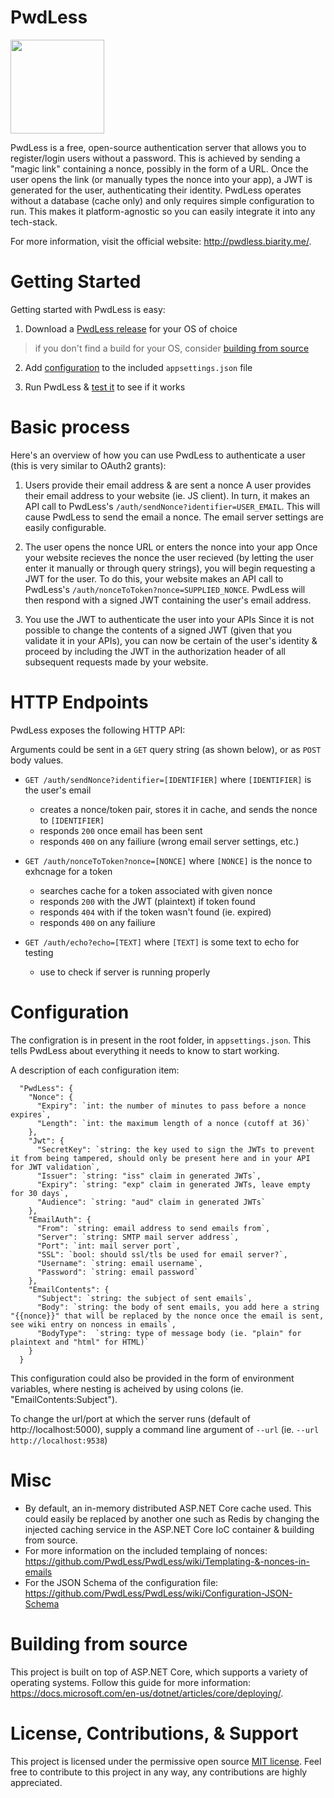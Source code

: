 # PwdLess
<img src="http://pwdless.biarity.me/images/PwdLessLogo.svg" width="150">

PwdLess is a free, open-source authentication server that allows you to register/login users without a password. This is achieved by sending a "magic link" containing a nonce, possibly in the form of a URL. Once the user opens the link (or manually types the nonce into your app), a JWT is generated for the user, authenticating their identity. PwdLess operates without a database (cache only) and only requires simple configuration to run. This makes it platform-agnostic so you can easily integrate it into any tech-stack.

For more information, visit the official website: http://pwdless.biarity.me/.

# Getting Started
Getting started with PwdLess is easy:

1. Download a [PwdLess release](https://github.com/PwdLess/PwdLess/releases) for your OS of choice
 > if you don't find a build for your OS, consider [building from source](#building-from-source)

2. Add [configuration](#configuration) to the included `appsettings.json` file

3. Run PwdLess & [test it](#http-endpoints) to see if it works 

# Basic process

Here's an overview of how you can use PwdLess to authenticate a user (this is very similar to OAuth2 grants):

1. Users provide their email address & are sent a nonce
A user provides their email address to your website (ie. JS client). In turn, it makes an API call to PwdLess's `/auth/sendNonce?identifier=USER_EMAIL`. This will cause PwdLess to send the email a nonce. The email server settings are easily configurable.

2. The user opens the nonce URL or enters the nonce into your app
Once your website recieves the nonce the user recieved (by letting the user enter it manually or through query strings), you will begin requesting a JWT for the user. To do this, your website makes an API call to PwdLess's `/auth/nonceToToken?nonce=SUPPLIED_NONCE`. PwdLess will then respond with a signed JWT containing the user's email address.

3. You use the JWT to authenticate the user into your APIs
Since it is not possible to change the contents of a signed JWT (given that you validate it in your APIs), you can now be certain of the user's identity & proceed by including the JWT in the authorization header of all subsequent requests made by your website.

# HTTP Endpoints
PwdLess exposes the following HTTP API:

Arguments could be sent in a `GET` query string (as shown below), or as `POST` body values.

* `GET /auth/sendNonce?identifier=[IDENTIFIER]` where `[IDENTIFIER]` is the user's email
  * creates a nonce/token pair, stores it in cache, and sends the nonce to `[IDENTIFIER]`
  * responds `200` once email has been sent
  * responds `400` on any failiure (wrong email server settings, etc.)

* `GET /auth/nonceToToken?nonce=[NONCE]` where `[NONCE]` is the nonce to exhcnage for a token 
  * searches cache for a token associated with given nonce
  * responds `200` with the JWT (plaintext) if token found
  * responds `404` with if the token wasn't found (ie. expired)
  * responds `400` on any failiure

* `GET /auth/echo?echo=[TEXT]` where `[TEXT]` is some text to echo for testing
  * use to check if server is running properly

# Configuration
The configration is in present in the root folder, in `appsettings.json`. This tells PwdLess about everything it needs to know to start working.

A description of each configuration item:
```
  "PwdLess": {
    "Nonce": {
      "Expiry": `int: the number of minutes to pass before a nonce expires`,
      "Length": `int: the maximum length of a nonce (cutoff at 36)`
    },
    "Jwt": {
      "SecretKey": `string: the key used to sign the JWTs to prevent it from being tampered, should only be present here and in your API for JWT validation`,
      "Issuer": `string: "iss" claim in generated JWTs`,
      "Expiry": `string: "exp" claim in generated JWTs, leave empty for 30 days`,
      "Audience": `string: "aud" claim in generated JWTs`
    },
    "EmailAuth": {
      "From": `string: email address to send emails from`,
      "Server": `string: SMTP mail server address`,
      "Port": `int: mail server port`,
      "SSL": `bool: should ssl/tls be used for email server?`,
      "Username": `string: email username`,
      "Password": `string: email password`
    },
    "EmailContents": {
      "Subject": `string: the subject of sent emails`,
      "Body": `string: the body of sent emails, you add here a string "{{nonce}}" that will be replaced by the nonce once the email is sent, see wiki entry on noncess in emails`,
      "BodyType":  `string: type of message body (ie. "plain" for plaintext and "html" for HTML)`
    }
  }
```
This configuration could also be provided in the form of environment variables, where nesting is acheived by using colons (ie. "EmailContents:Subject").

To change the url/port at which the server runs (default of http://localhost:5000), supply a command line argument of `--url` (ie. `--url http://localhost:9538`)

# Misc

* By default, an in-memory distributed ASP.NET Core cache used. This could easily be replaced by another one such as Redis by changing the injected caching service in the ASP.NET Core IoC container & building from source.
* For more information on the included templaing of nonces: https://github.com/PwdLess/PwdLess/wiki/Templating-&-nonces-in-emails
* For the JSON Schema of the configuration file: https://github.com/PwdLess/PwdLess/wiki/Configuration-JSON-Schema

# Building from source

This project is built on top of ASP.NET Core, which supports a variety of operating systems. Follow this guide for more information: https://docs.microsoft.com/en-us/dotnet/articles/core/deploying/.

# License, Contributions, & Support

This project is licensed under the permissive open source [MIT license](https://opensource.org/licenses/MIT). Feel free to contribute to this project in any way, any contributions are highly appreciated.










